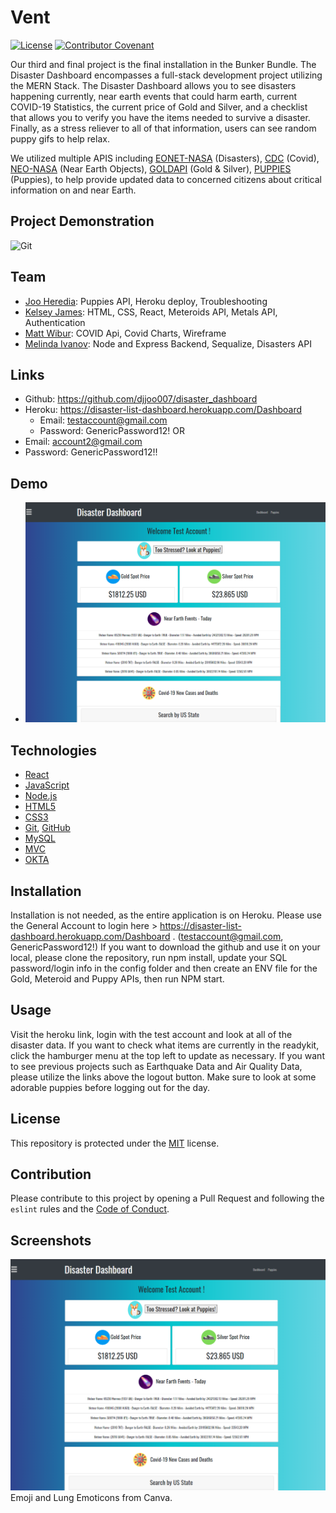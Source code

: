 # Vent

[![License](https://img.shields.io/static/v1?label=License&message=MIT&color=green)](https://choosealicense.com/licenses/mit/)
[![Contributor Covenant](https://img.shields.io/badge/Contributor%20Covenant-v2.0%20adopted-ff69b4.svg)](https://www.contributor-covenant.org/version/2/0/code_of_conduct/)

Our third and final project is the final installation in the Bunker Bundle. The Disaster Dashboard encompasses a full-stack development project utilizing the MERN Stack. The Disaster Dashboard allows you to see disasters happening currently, near earth events that could harm earth, current COVID-19 Statistics, the current price of Gold and Silver, and a checklist that allows you to verify you have the items needed to survive a disaster. Finally, as a stress reliever to all of that information, users can see random puppy gifs to help relax. 

We utilized multiple APIS including [EONET-NASA](https://eonet.sci.gsfc.nasa.gov/api/v3/) (Disasters), [CDC](https://data.cdc.gov/resource/) (Covid),  [NEO-NASA](https://api.nasa.gov/neo/) (Near Earth Objects), [GOLDAPI](https://www.goldapi.io/api/) (Gold & Silver), [PUPPIES](https://api.giphy.com/v1/gifs/) (Puppies), to help provide updated data to concerned citizens about critical information on and near Earth. 

## Project Demonstration
![Git](readmevideo.gif)  

## Team
- [Joo Heredia](https://github.com/djjoo007): Puppies API, Heroku deploy, Troubleshooting
- [Kelsey James](https://github.com/KJ-Labs): HTML, CSS, React, Meteroids API, Metals API, Authentication
- [Matt Wibur](https://github.com/wilbur125): COVID Api, Covid Charts, Wireframe
- [Melinda Ivanov](https://github.com/jnsmelinda): Node and Express Backend, Sequalize, Disasters API

## Links
- Github: https://github.com/djjoo007/disaster_dashboard
- Heroku: https://disaster-list-dashboard.herokuapp.com/Dashboard
  - Email: testaccount@gmail.com
  - Password: GenericPassword12!
OR 
- Email: account2@gmail.com 
- Password: GenericPassword12!!

## Demo
- ![Git](screenshot.PNG)  

## Technologies
- [React](https://reactjs.org/)
- [JavaScript](https://www.javascript.com)
- [Node.js](https://nodejs.org/en/)
- [HTML5](https://en.wikipedia.org/wiki/HTML5)
- [CSS3](https://en.wikipedia.org/wiki/Cascading_Style_Sheets)
- [Git](https://git-scm.com/), [GitHub](https://github.com)
- [MySQL](https://www.mysql.com/)
- [MVC](https://en.wikipedia.org/wiki/Model%E2%80%93view%E2%80%93controller)
- [OKTA](https://www.okta.com/?utm_campaign=search_google_amer_us_ao_it_branded-okta_exact&utm_source=google&utm_medium=cpc&utm_term=okta&utm_page={url}&gclid=EAIaIQobChMIm96dr46u7QIVoj6tBh05_wo6EAAYASAAEgJsfPD_BwE)

## Installation
Installation is not needed, as the entire application is on Heroku. Please use the General Account to login here > https://disaster-list-dashboard.herokuapp.com/Dashboard . (testaccount@gmail.com, GenericPassword12!)
If you want to download the github and use it on your local, please clone the repository, run npm install, update your SQL password/login info in the config folder and then create an ENV file for the Gold, Meteroid and Puppy APIs, then run NPM start. 

## Usage
Visit the heroku link, login with the test account and look at all of the disaster data. If you want to check what items are currently in the readykit, click the hamburger menu at the top left to update as necessary. If you want to see previous projects such as Earthquake Data and Air Quality Data, please utilize the links above the logout button. Make sure to look at some adorable puppies before logging out for the day. 

## License
This repository is protected under the [MIT](https://choosealicense.com/licenses/mit/) license.

## Contribution
Please contribute to this project by opening a Pull Request and following the `eslint` rules and the [Code of Conduct](https://www.contributor-covenant.org/version/2/0/code_of_conduct/).

## Screenshots
![Git](screenshot.PNG)  
Emoji and Lung Emoticons from Canva.

